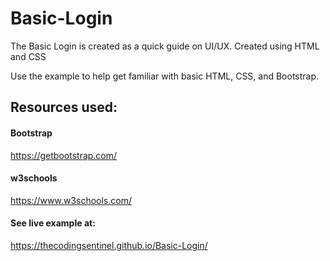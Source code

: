 # Basic-Login

The Basic Login is created as a quick guide on UI/UX. 
Created using HTML and CSS

Use the example to help get familiar with basic HTML, CSS, and Bootstrap.

<h2>Resources used:</h2>

<h4>Bootstrap</h4>

https://getbootstrap.com/

<h4>w3schools</h4>

https://www.w3schools.com/


<h4>See live example at:</h4>

https://thecodingsentinel.github.io/Basic-Login/
